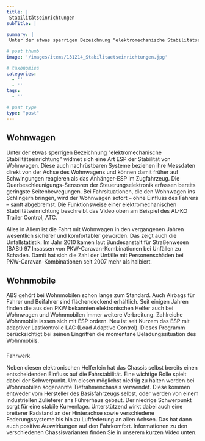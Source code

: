 ```yaml
---
title: |
 Stabilitätseinrichtungen
subTitle: |
 
summary: |
 Unter der etwas sperrigen Bezeichnung "elektromechanische Stabilitätseinrichtung" widmet sich eine Art ESP der Stabilität von Wohnwagen. Diese auch nachrüstbaren Systeme beziehen ihre Messdaten direkt von der Achse des Wohnwagens und können damit früher auf Schwingungen reagieren als das 

# post thumb
image: '/images/items/131214_Stabilitaetseinrichtungen.jpg'

# taxonomies
categories: 
  - ''
  - ''
tags:
  - ''

# post type
type: "post"
---
```


## Wohnwagen

Unter der etwas sperrigen Bezeichnung "elektromechanische Stabilitätseinrichtung" widmet sich eine Art ESP der Stabilität von Wohnwagen. Diese auch nachrüstbaren Systeme beziehen ihre Messdaten direkt von der Achse des Wohnwagens und können damit früher auf Schwingungen reagieren als das Anhänger-ESP im Zugfahrzeug. Die Querbeschleunigungs-Sensoren der Steuerungselektronik erfassen bereits geringste Seitenbewegungen. Bei Fahrsituationen, die den Wohnwagen ins Schlingern bringen, wird der Wohnwagen sofort – ohne Einfluss des Fahrers – sanft abgebremst. Die Funktionsweise einer elektromechanischen Stabilitätseinrichtung beschreibt das Video oben am Beispiel des AL-KO Trailer Control, ATC.

Alles in Allem ist die Fahrt mit Wohnwagen in den vergangenen Jahren wesentlich sicherer und komfortabler geworden. Das zeigt auch die Unfallstatistik: Im Jahr 2010 kamen laut Bundesanstalt für Straßenwesen (BASt) 97 Insassen von PKW-Caravan-Kombinationen bei Unfällen zu Schaden. Damit hat sich die Zahl der Unfälle mit Personenschäden bei PKW-Caravan-Kombinationen seit 2007 mehr als halbiert.

## Wohnmobile

ABS gehört bei Wohnmobilen schon lange zum Standard. Auch Airbags für Fahrer und Beifahrer sind flächendeckend erhältlich. Seit einigen Jahren finden die aus den PKW bekannten elektronischen Helfer auch bei Wohnwagen und Wohnmobilen immer weitere Verbreitung. Zahlreiche Wohnmobile lassen sich mit ESP ordern. Neu ist seit Kurzem das ESP mit adaptiver Lastkontrolle LAC (Load Adaptive Control). Dieses Programm berücksichtigt bei seinen Eingriffen die momentane Beladungssituation des Wohnmobils.

### 
Fahrwerk 

 Neben diesen elektronischen Helferlein hat das Chassis selbst bereits einen entscheidenden Einfluss auf die Fahrstabilität. Eine wichtige Rolle spielt dabei der Schwerpunkt. Um diesen möglichst niedrig zu halten werden bei Wohnmobilen sogenannte Tiefrahmenchassis verwendet. Diese kommen entweder vom Hersteller des Basisfahrzeugs selbst, oder werden von einem industriellen Zulieferer ans Führerhaus gebaut. Der niedrige Schwerpunkt sorgt für eine stabile Kurvenlage. Unterstützend wirkt dabei auch eine breiterer Radstand an der Hinterachse sowie verschiedene Federungssysteme bis hin zu Luftfederung an allen Achsen. Das hat dann auch positive Auswirkungen auf den Fahrkomfort. Informationen zu den verschiedenen Chassisvarianten finden Sie in unserem kurzen Video unten.